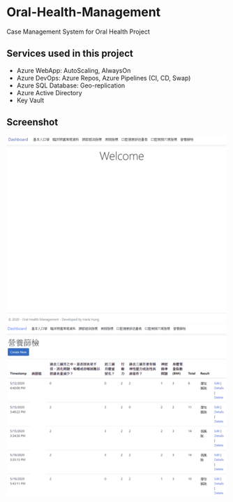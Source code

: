 # Oral-Health-Management
Case Management System for Oral Health Project

## Services used in this project
<ul>
  <li>Azure WebApp: AutoScaling, AlwaysOn</li>
  <li>Azure DevOps: Azure Repos, Azure Pipelines (CI, CD, Swap)</li>
  <li>Azure SQL Database: Geo-replication</li>
  <li>Azure Active Directory</li>
  <li>Key Vault</li>
</ul>

## Screenshot
<img src="Figures/Home.PNG">
<img src="Figures/Nut.PNG">
